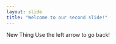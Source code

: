 ```yaml
---
layout: slide
title: "Welcome to our second slide!"
---
```


New Thing
Use the left arrow to go back!
